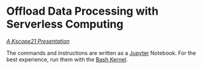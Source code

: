 # Offload Data Processing with Serverless Computing
*[A Kscope21 Presentation](https://kscope21.odtug.com/e/in/eid=42&req=info&s=3400&all=1)*

The commands and instructions are written as a [Jupyter](https://www.jupyter.org/) Notebook. For the best experience, run them with the [Bash Kernel](https://github.com/takluyver/bash_kernel).